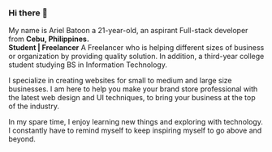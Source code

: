 ### Hi there 👋

<!--
**arielbatoon09/arielbatoon09** is a ✨ _special_ ✨ repository because its `README.md` (this file) appears on your GitHub profile. -->

My name is Ariel Batoon a 21-year-old, an aspirant Full-stack developer from <strong>Cebu, Philippines.</strong>
<br><strong>Student | Freelancer</strong>
A Freelancer who is helping different sizes of business or organization by providing quality solution. In addition, a third-year college student studying BS in Information Technology. 

I specialize in creating websites for small to medium and large size businesses. I am here to help you make your brand store professional with the latest web design and UI techniques, to bring your business at the top of the industry.

In my spare time, I enjoy learning new things and exploring with technology. I constantly have to remind myself to keep inspiring myself to go above and beyond.
